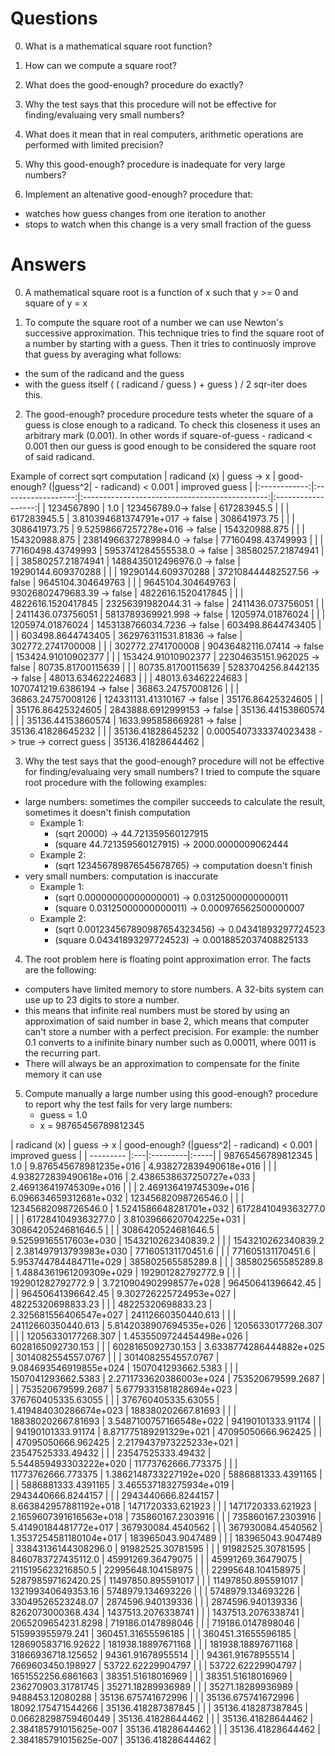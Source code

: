 # Questions
0. What is a mathematical square root function?

1. How can we compute a square root?

2. What does the good-enough? procedure do exactly?

3. Why the test says that this procedure will not be effective 
for finding/evaluaing very small numbers? 

4. What does it mean that in real computers, arithmetic operations 
are performed with limited precision? 

5. Why this good-enough? procedure is inadequate for very large numbers?

6. Implement an altenative good-enough? procedure that:
  - watches how guess changes from one iteration to another
  - stops to watch when this change is a very small fraction of the guess

# Answers
0. A mathematical square root is a function of x such that y >= 0 and square of y = x

1. To compute the square root of a number we can use Newton's successive approximation. This technique tries to find the square root of a number by starting with a guess. Then it tries to continuosly improve that guess by averaging what follows:
  - the sum of the radicand and the guess
  - with the guess itself
( ( radicand / guess ) + guess ) / 2 
sqr-iter does this.

2. The good-enough? procedure procedure tests wheter the square of a guess is close enough to a radicand. To check this closeness it uses an arbitrary mark (0.001). In other words if square-of-guess - radicand < 0.001 then our guess is good enough to be considered the square root of said radicand.

Example of correct sqrt computation
| radicand (x) |     guess -> x     | good-enough? (|guess^2| - radicand) < 0.001    | improved guess     |
|:------------:|:------------------:|:----------------------------------------------:|:------------------:|
| 1234567890   | 1.0                | 123456789.0-> false                            | 617283945.5        |
|              | 617283945.5        | 3.810394681374791e+017 -> false                | 308641973.75       |
|              | 308641973.75       | 9.52598667257278e+016 -> false                 | 154320988.875      |
|              | 154320988.875      | 23814966372789984.0 -> false                   | 77160498.43749993  |
|              | 77160498.43749993  | 5953741284555538.0 -> false                    | 38580257.21874941  |
|              | 38580257.21874941  | 1488435012496976.0 -> false                    | 19290144.609370288 |
|              | 19290144.609370288 | 372108444482527.56 -> false                    | 9645104.304649763  |
|              | 9645104.304649763  | 93026802479683.39 -> false                     | 4822616.1520417845 |
|              | 4822616.1520417845 | 23256391982044.31 -> false                     | 2411436.073756051  |
|              | 2411436.073756051  | 5813789369921.998 -> false                     | 1205974.01876024   |
|              | 1205974.01876024   | 1453138766034.7236 -> false                    | 603498.8644743405  |
|              | 603498.8644743405  | 362976311531.81836 -> false                    | 302772.2741700008  |
|              | 302772.2741700008  | 90436482116.07414 -> false                     | 153424.91010902377 |
|              | 153424.91010902377 | 22304635151.962025 -> false                    | 80735.81700115639  |
|              | 80735.81700115639  | 5283704256.8442135 -> false                    | 48013.63462224683  |
|              | 48013.63462224683  | 1070741219.6386194 -> false                    | 36863.24757008126  |
|              | 36863.24757008126  | 124331131.41310167 -> false                    | 35176.86425324605  |
|              | 35176.86425324605  | 2843888.6912999153 -> false                    | 35136.44153860574  |
|              | 35136.44153860574  | 1633.995858669281 -> false                     | 35136.41828645232  |
|              | 35136.41828645232  | 0.0005407333374023438 -> true -> correct guess | 35136.41828644462  |


3. Why the test says that the good-enough? procedure will not be effective for finding/evaluaing very small numbers?
I tried to compute the square root procedure with the following examples:
  - large numbers: sometimes the compiler succeeds to calculate the result, sometimes it doesn't finish computation
    * Example 1:
      * (sqrt 20000) -> 44.721359560127915 
      * (square 44.721359560127915) -> 2000.0000009062444
    * Example 2:
      * (sqrt 123456789876545678765) -> computation doesn't finish
  - very small numbers: computation is inaccurate
    * Example 1:
      * (sqrt 0.00000000000000001) -> 0.03125000000000011
      * (square 0.03125000000000011) -> 0.000976562500000007
    * Example 2:
      * (sqrt 0.001234567890987654323456) -> 0.04341893297724523
      * (square 0.04341893297724523) -> 0.0018852037408825133 

4. The root problem here is floating point approximation error. The facts are the following:
  - computers have limited memory to store numbers. A 32-bits system can use up to 23 digits to store a number. 
  - this means that infinite real numbers must be stored by using an approximation of said number in base 2, which means that computer can't store a number with a perfect precision. For example: the number 0.1 converts to a inifinite binary number such as 0.00011, where 0011 is the recurring part.
  - There will always be an approximation to compensate for the finite memory it can use

5. Compute manually a large number using this good-enough? procedure to report why the test fails for very large numbers:
   * guess = 1.0
   * x = 98765456789812345

|    radicand (x)   |       guess -> x       | good-enough? (|guess^2| - radicand) < 0.001 | improved guess         |
| --------- |:---|:---------|:-----|
| 98765456789812345 |          1.0           | 9.876545678981235e+016                      | 4.938272839490618e+016 |
|                   | 4.938272839490618e+016 | 2.4386538637250727e+033                     | 2.469136419745309e+016 |
|                   | 2.469136419745309e+016 | 6.096634659312681e+032                      | 12345682098726546.0    |
|                   | 12345682098726546.0    | 1.5241586648281701e+032                     | 6172841049363277.0     |
|                   | 6172841049363277.0     | 3.8103966620704225e+031                     | 3086420524681646.5     |
|                   | 3086420524681646.5     | 9.52599165517603e+030                       | 1543210262340839.2     |
|                   | 1543210262340839.2     | 2.381497913793983e+030                      | 771605131170451.6      |
|                   | 771605131170451.6      | 5.953744784484711e+029                      | 385802565585289.8      |
|                   | 385802565585289.8      | 1.4884361961209309e+029                     | 192901282792772.9      |
|                   | 192901282792772.9      | 3.7210904902998577e+028                     | 96450641396642.45      |
|                   | 96450641396642.45      | 9.302726225724953e+027                      | 48225320698833.23      |
|                   | 48225320698833.23      | 2.325681556406547e+027                      | 24112660350440.613     |
|                   | 24112660350440.613     | 5.8142038907694535e+026                     | 12056330177268.307     |
|                   | 12056330177268.307     | 1.4535509724454498e+026                     | 6028165092730.153      |
|                   | 6028165092730.153      | 3.6338774286444882e+025                     | 3014082554557.0767     |
|                   | 3014082554557.0767     | 9.084693546919855e+024                      | 1507041293662.5383     |
|                   | 1507041293662.5383     | 2.2711733620386003e+024                     | 753520679599.2687      |
|                   | 753520679599.2687      | 5.6779331581828694e+023                     | 376760405335.63055     |
|                   | 376760405335.63055     | 1.419484030286674e+023                      | 188380202667.81693     |
|                   |  188380202667.81693    | 3.5487100757166548e+022                     | 94190101333.91174      |
|                   |  94190101333.91174     | 8.871775189291329e+021                      | 47095050666.962425     |
|                   |  47095050666.962425    | 2.2179437973225233e+021                     | 23547525333.49432      |
|                   |  23547525333.49432     | 5.544859493303222e+020                      | 11773762666.773375     |
|                   |  11773762666.773375    | 1.3862148733227192e+020                     | 5886881333.4391165     |
|                   |  5886881333.4391165    | 3.465537183275934e+019                      | 2943440666.8244157     |
|                   |  2943440666.8244157    | 8.663842957881192e+018                      | 1471720333.621923      |
|                   |  1471720333.621923     | 2.1659607391616563e+018                     | 735860167.2303916      |
|                   |  735860167.2303916     | 5.41490184481772e+017                       | 367930084.4540562      |
|                   |  367930084.4540562     | 1.3537254581180104e+017                     | 183965043.9047489      |
|                   |  183965043.9047489     | 33843136144308296.0                         | 91982525.30781595      |
|                   |  91982525.30781595     | 8460783727435112.0                          | 45991269.36479075      |
|                   |  45991269.36479075     | 2115195623216850.5                          | 22995648.104158975     |
|                   |  22995648.104158975    | 528798597162420.25                          | 11497850.895591017     |
|                   |  11497850.895591017    | 132199340649353.16                          | 5748979.134693226      |
|                   |  5748979.134693226     | 33049526523248.07                           | 2874596.940139336      |
|                   |  2874596.940139336     | 8262073000368.434                           | 1437513.2076338741     |
|                   |  1437513.2076338741    | 2065209654231.8298                          | 719186.0147898046      |
|                   |  719186.0147898046     | 515993955979.241                            | 360451.31655596185     |
|                   |  360451.31655596185    | 128690583716.92622                          | 181938.18897671168     |
|                   |  181938.18897671168    | 31866936718.125652                          | 94361.91678955514      |
|                   |  94361.91678955514     | 7669603450.198927                           | 53722.62229904797      |
|                   |  53722.62229904797     | 1651552256.6861663                          | 38351.51618016969      |
|                   |  38351.51618016969     | 236270903.31781745                          | 35271.18289936989      |
|                   |  35271.18289936989     | 9488453.12080288                            | 35136.675741672996     |
|                   |  35136.675741672996    | 18092.175471544266                          | 35136.418287387845     |
|                   |  35136.418287387845    | 0.06628298759460449                         | 35136.41828644462      |
|                   |  35136.41828644462     | 2.384185791015625e-007                      | 35136.41828644462      |
|                   |  35136.41828644462     | 2.384185791015625e-007                      | 35136.41828644462      |


